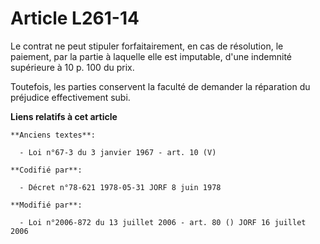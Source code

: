 # Article L261-14

Le contrat ne peut stipuler forfaitairement, en cas de résolution, le paiement, par la partie à laquelle elle est imputable,
d'une indemnité supérieure à 10 p. 100 du prix.

Toutefois, les parties conservent la faculté de demander la réparation du préjudice effectivement subi.

**Liens relatifs à cet article**

	**Anciens textes**:

	  - Loi n°67-3 du 3 janvier 1967 - art. 10 (V)

	**Codifié par**:

	  - Décret n°78-621 1978-05-31 JORF 8 juin 1978

	**Modifié par**:

	  - Loi n°2006-872 du 13 juillet 2006 - art. 80 () JORF 16 juillet 2006
